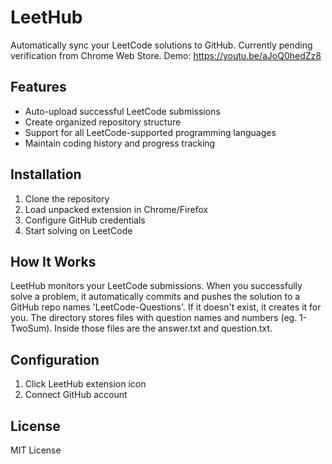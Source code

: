 # LeetHub
Automatically sync your LeetCode solutions to GitHub. Currently pending verification from Chrome Web Store. 
Demo: https://youtu.be/aJoQ0hedZz8

## Features
- Auto-upload successful LeetCode submissions
- Create organized repository structure
- Support for all LeetCode-supported programming languages
- Maintain coding history and progress tracking

## Installation
1. Clone the repository
2. Load unpacked extension in Chrome/Firefox
3. Configure GitHub credentials
4. Start solving on LeetCode

## How It Works
LeetHub monitors your LeetCode submissions. When you successfully solve a problem, it automatically commits and pushes the solution to a GitHub repo names 'LeetCode-Questions'. If it doesn't exist, it creates it for you. The directory stores files with question names and numbers (eg. 1-TwoSum). Inside those files are the answer.txt and question.txt. 

## Configuration
1. Click LeetHub extension icon
2. Connect GitHub account

## License
MIT License
